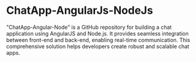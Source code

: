 # ChatApp-AngularJs-NodeJs
"ChatApp-Angular-Node" is a GitHub repository for building a chat application using AngularJS and Node.js. It provides seamless integration between front-end and back-end, enabling real-time communication. This comprehensive solution helps developers create robust and scalable chat apps.
